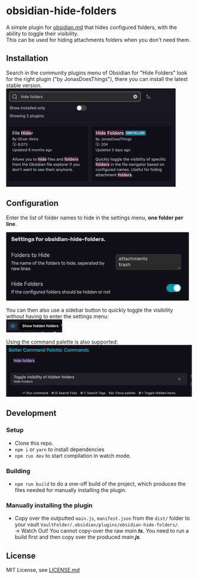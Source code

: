 # obsidian-hide-folders

A simple plugin for [obsidian.md](https://obsidian.md) that hides configured folders, with the ability to toggle their visibility.  
This can be used for hiding attachments folders when you don't need them.

## Installation
Search in the community plugins menu of Obsidian for "Hide Folders" look for the right plugin ("by JonasDoesThings"), there you can install the latest stable version.
![Screenshot of the Plugin Installation Menu](./docs/assets/installation-screenshot.png)

## Configuration
Enter the list of folder names to hide in the settings menu, **one folder per line**.

![Screenshot of the Plugin Settings Screen in Obsidian.md](./docs/assets/settings-screenshot.png)  

You can then also use a sidebar button to quickly toggle the visibility without having to enter the settings menu:  
![Screenshot of the Plugin's Sidebar Button in Obsidian.md](docs/assets/sidebar-screenshot.png)

Using the command palette is also supported:
![Screenshot of the Plugin's Command Palette Action in Obsidian..md](docs/assets/command-palette-screenshot.png)

## Development
### Setup
- Clone this repo.
- `npm i` or `yarn` to install dependencies
- `npm run dev` to start compilation in watch mode.

### Building
- `npm run build` to do a one-off build of the project, which produces the files needed for manually installing the plugin.

### Manually installing the plugin
- Copy over the outputted `main.js`, `manifest.json` from the `dist/` folder to your vault `VaultFolder/.obsidian/plugins/obsidian-hide-folders/`.  
-> Watch Out! You cannot copy-over the raw *main.**ts***. You need to run a build first and then copy over the produced *main.**js***.

## License
MIT License, see [LICENSE.md](./LICENSE.md)

